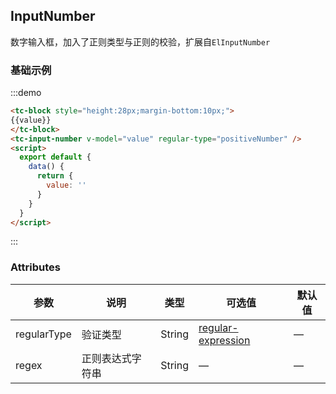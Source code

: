 
## InputNumber

数字输入框，加入了正则类型与正则的校验，扩展自`ElInputNumber`

### 基础示例
:::demo
```html
<tc-block style="height:28px;margin-bottom:10px;">
{{value}}
</tc-block>
<tc-input-number v-model="value" regular-type="positiveNumber" />
<script>
  export default {
    data() {
      return {
        value: ''
      }
    }
  }
</script>
```
:::

### Attributes

| 参数 | 说明 | 类型 | 可选值 | 默认值   |
|------  |-----|---- |----- |---- |
| regularType | 验证类型 | String | [regular-expression](/#/vuele/zh-CN/component/regular-expression) | — |
| regex | 正则表达式字符串 | String | — | — |
